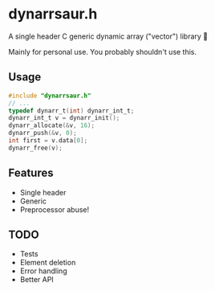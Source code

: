 # dynarrsaur.h

A single header C generic dynamic array ("vector") library 🦖

Mainly for personal use. You probably shouldn't use this.

## Usage

```c
#include "dynarrsaur.h"
// ...
typedef dynarr_t(int) dynarr_int_t;
dynarr_int_t v = dynarr_init();
dynarr_allocate(&v, 16);
dynarr_push(&v, 0);
int first = v.data[0];
dynarr_free(v);
```

## Features

- Single header
- Generic
- Preprocessor abuse!

## TODO

- Tests
- Element deletion
- Error handling
- Better API
